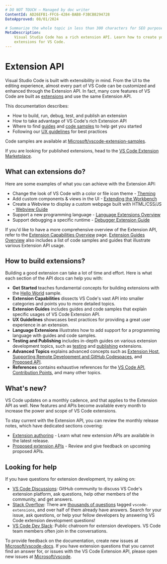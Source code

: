 ```yaml
---
# DO NOT TOUCH — Managed by doc writer
ContentId: AD26EFB1-FFC6-4284-BAB8-F3BCB8294728
DateApproved: 08/01/2024

# Summarize the whole topic in less than 300 characters for SEO purpose
MetaDescription:
    Visual Studio Code has a rich extension API. Learn how to create your own
    extensions for VS Code.
---
```


# Extension API

Visual Studio Code is built with extensibility in mind. From the UI to the
editing experience, almost every part of VS Code can be customized and enhanced
through the Extension API. In fact, many core features of VS Code are built as
[extensions](https://github.com/microsoft/vscode/tree/main/extensions) and use
the same Extension API.

This documentation describes:

-   How to build, run, debug, test, and publish an extension
-   How to take advantage of VS Code's rich Extension API
-   Where to find
    [guides](https://code.visualstudio.com/api/extension-guides/overview) and
    [code samples](https://github.com/microsoft/vscode-extension-samples) to
    help get you started
-   Following our [UX guidelines](/api/ux-guidelines/overview) for best
    practices

Code samples are available at
[Microsoft/vscode-extension-samples](https://github.com/microsoft/vscode-extension-samples).

If you are looking for published extensions, head to the
[VS Code Extension Marketplace](https://marketplace.visualstudio.com/vscode).

## What can extensions do?

Here are some examples of what you can achieve with the Extension API:

-   Change the look of VS Code with a color or file icon theme -
    [Theming](/api/extension-capabilities/theming)
-   Add custom components & views in the UI -
    [Extending the Workbench](/api/extension-capabilities/extending-workbench)
-   Create a Webview to display a custom webpage built with HTML/CSS/JS -
    [Webview Guide](/api/extension-guides/webview)
-   Support a new programming language -
    [Language Extensions Overview](/api/language-extensions/overview)
-   Support debugging a specific runtime -
    [Debugger Extension Guide](/api/extension-guides/debugger-extension)

If you'd like to have a more comprehensive overview of the Extension API, refer
to the [Extension Capabilities Overview](/api/extension-capabilities/overview)
page. [Extension Guides Overview](/api/extension-guides/overview) also includes
a list of code samples and guides that illustrate various Extension API usage.

## How to build extensions?

Building a good extension can take a lot of time and effort. Here is what each
section of the API docs can help you with:

-   **Get Started** teaches fundamental concepts for building extensions with
    the
    [Hello World](https://github.com/microsoft/vscode-extension-samples/tree/main/helloworld-sample)
    sample.
-   **Extension Capabilities** dissects VS Code's vast API into smaller
    categories and points you to more detailed topics.
-   **Extension Guides** includes guides and code samples that explain specific
    usages of VS Code Extension API.
-   **UX Guidelines** showcases best practices for providing a great user
    experience in an extension.
-   **Language Extensions** illustrates how to add support for a programming
    language with guides and code samples.
-   **Testing and Publishing** includes in-depth guides on various extension
    development topics, such as
    [testing](/api/working-with-extensions/testing-extension) and
    [publishing](/api/working-with-extensions/publishing-extension) extensions.
-   **Advanced Topics** explains advanced concepts such as
    [Extension Host](/api/advanced-topics/extension-host),
    [Supporting Remote Development and GitHub Codespaces](/api/advanced-topics/remote-extensions),
    and [Proposed API](/api/advanced-topics/using-proposed-api).
-   **References** contains exhaustive references for the
    [VS Code API](/api/references/vscode-api),
    [Contribution Points](/api/references/contribution-points), and many other
    topics.

## What's new?

VS Code updates on a monthly cadence, and that applies to the Extension API as
well. New features and APIs become available every month to increase the power
and scope of VS Code extensions.

To stay current with the Extension API, you can review the monthly release
notes, which have dedicated sections covering:

-   [Extension authoring](https://code.visualstudio.com/updates#_extension-authoring) -
    Learn what new extension APIs are available in the latest release.
-   [Proposed extension APIs](https://code.visualstudio.com/updates#_proposed-extension-apis) -
    Review and give feedback on upcoming proposed APIs.

## Looking for help

If you have questions for extension development, try asking on:

-   [VS Code Discussions](https://github.com/microsoft/vscode-discussions):
    GitHub community to discuss VS Code's extension platform, ask questions,
    help other members of the community, and get answers.
-   [Stack Overflow](https://stackoverflow.com/questions/tagged/vscode-extensions):
    There are
    [thousands of questions](https://stackoverflow.com/questions/tagged/vscode-extensions)
    tagged `vscode-extensions`, and over half of them already have answers.
    Search for your issue, ask questions, or help your fellow developers by
    answering VS Code extension development questions!
-   [VS Code Dev Slack](https://vscode-dev-community.slack.com): Public chatroom
    for extension developers. VS Code team members often join in the
    conversations.

To provide feedback on the documentation, create new issues at
[Microsoft/vscode-docs](https://github.com/microsoft/vscode-docs/issues). If you
have extension questions that you cannot find an answer for, or issues with the
VS Code Extension API, please open new issues at
[Microsoft/vscode](https://github.com/microsoft/vscode/issues).
